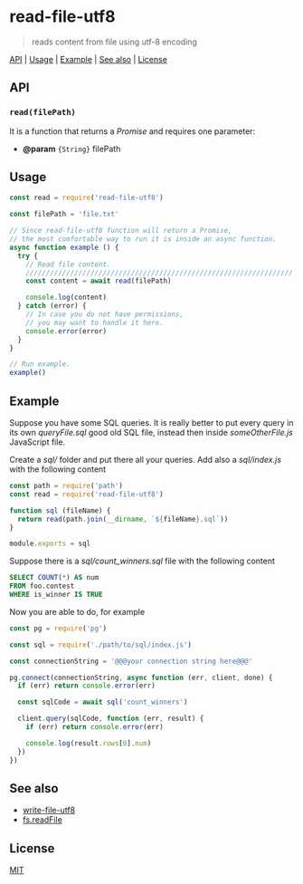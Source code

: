 # read-file-utf8

> reads content from file using utf-8 encoding

[API](#api) |
[Usage](#usage) |
[Example](#example) |
[See also](#see-also) |
[License](#license)

## API

### `read(filePath)`

It is a function that returns a *Promise* and requires one parameter:

* **@param** `{String}` filePath

## Usage

```javascript
const read = require('read-file-utf8')

const filePath = 'file.txt'

// Since read-file-utf8 function will return a Promise,
// the most comfortable way to run it is inside an async function.
async function example () {
  try {
    // Read file content.
    //////////////////////////////////////////////////////////////////
    const content = await read(filePath)

    console.log(content)
  } catch (error) {
    // In case you do not have permissions,
    // you may want to handle it here.
    console.error(error)
  }
}

// Run example.
example()
```

## Example

Suppose you have some SQL queries. It is really better to put every query
in its own *queryFile.sql* good old SQL file, instead then inside *someOtherFile.js* JavaScript file.

Create a *sql/* folder and put there all your queries.
Add also a *sql/index.js* with the following content

```javascript
const path = require('path')
const read = require('read-file-utf8')

function sql (fileName) {
  return read(path.join(__dirname, `${fileName}.sql`))
}

module.exports = sql
```

Suppose there is a *sql/count_winners.sql* file with the following content

```sql
SELECT COUNT(*) AS num
FROM foo.contest
WHERE is_winner IS TRUE
```

Now you are able to do, for example

```javascript
const pg = require('pg')

const sql = require('./path/to/sql/index.js')

const connectionString = '@@@your connection string here@@@'

pg.connect(connectionString, async function (err, client, done) {
  if (err) return console.error(err)

  const sqlCode = await sql('count_winners')

  client.query(sqlCode, function (err, result) {
    if (err) return console.error(err)

    console.log(result.rows[0].num)
  })
})
```

## See also

* [write-file-utf8](http://g14n.info/write-file-utf8)
* [fs.readFile][readFile]

## License

[MIT](http://g14n.info/mit-license/)

[readFile]: https://nodejs.org/api/fs.html#fs_fs_readfile_file_options_callback
